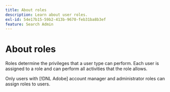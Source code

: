 ```yaml
---
title: About roles
description: Learn about user roles.
exl-id: 54e17b15-59b2-413b-9670-feb31ba8b3ef
feature: Search Admin
---
```

# About roles

Roles determine the privileges that a user type can perform. Each user is assigned to a role and can perform all activities that the role allows.

Only users with [!DNL Adobe] account manager and administrator roles can assign roles to users.
